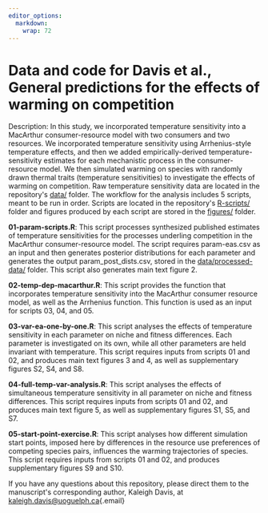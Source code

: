 ```yaml
---
editor_options: 
  markdown: 
    wrap: 72
---
```


# Data and code for Davis et al., General predictions for the effects of warming on competition

Description: In this study, we incorporated temperature sensitivity into
a MacArthur consumer-resource model with two consumers and two
resources. We incorporated temperature sensitivity using Arrhenius-style
temperature effects, and then we added empirically-derived
temperature-sensitivity estimates for each mechanistic process in the
consumer-resource model. We then simulated warming on species with
randomly drawn thermal traits (temperature sensitivities) to investigate
the effects of warming on competition. Raw temperature sensitivity data
are located in the repository's
[data/](https://github.com/BernhardtLab/comp-temp/tree/main/data)
folder. The workflow for the analysis includes 5 scripts, meant to be
run in order. Scripts are located in the repository's
[R-scripts/](https://github.com/BernhardtLab/comp-temp/tree/main/R-scripts)
folder and figures produced by each script are stored in the
[figures/](https://github.com/BernhardtLab/comp-temp/tree/main/figures)
folder.

**01-param-scripts.R**: This script processes synthesized published
estimates of temperature sensitivities for the processes underling
competition in the MacArthur consumer-resource model. The script
requires param-eas.csv as an input and then generates posterior
distributions for each parameter and generates the output
param_post_dists.csv, stored in the
[data/processed-data/](https://github.com/BernhardtLab/comp-temp/tree/main/data/processed-data)
folder. This script also generates main text figure 2.

**02-temp-dep-macarthur.R**: This script provides the function that
incorporates temperature sensitivity into the MacArthur consumer
resource model, as well as the Arrhenius function. This function is used
as an input for scripts 03, 04, and 05.

**03-var-ea-one-by-one.R**: This script analyses the effects of
temperature sensitivity in each parameter on niche and fitness
differences. Each parameter is investigated on its own, while all other
parameters are held invariant with temperature. This script requires
inputs from scripts 01 and 02, and produces main text figures 3 and 4,
as well as supplementary figures S2, S4, and S8.

**04-full-temp-var-analysis.R**: This script analyses the effects of
simultaneous temperature sensitivity in all parameter on niche and
fitness differences. This script requires inputs from scripts 01 and 02,
and produces main text figure 5, as well as supplementary figures S1,
S5, and S7.

**05-start-point-exercise.R**: This script analyses how different
simulation start points, imposed here by differences in the resource use
preferences of competing species pairs, influences the warming
trajectories of species. This script requires inputs from scripts 01 and
02, and produces supplementary figures S9 and S10.

If you have any questions about this repository, please direct them to
the manuscript's corresponding author, Kaleigh Davis, at
[kaleigh.davis\@uoguelph.ca](mailto:kaleigh.davis@uoguelph.ca){.email}

